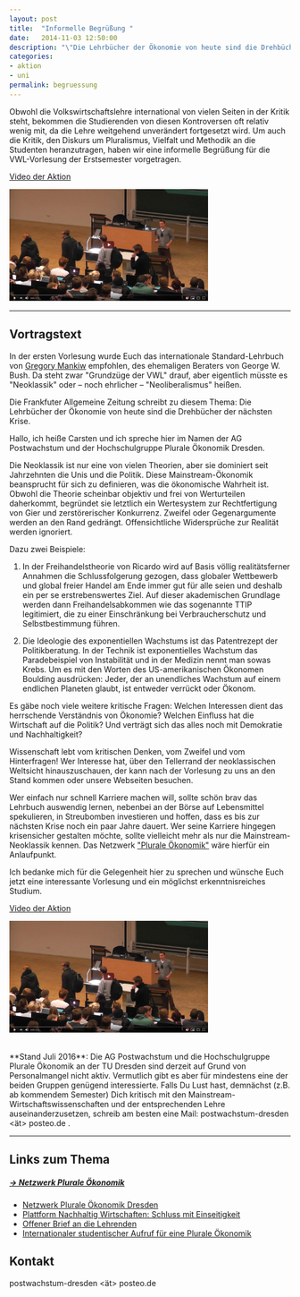 ```yaml
---
layout: post
title:  "Informelle Begrüßung "
date:   2014-11-03 12:50:00
description: "\"Die Lehrbücher der Ökonomie von heute sind die Drehbücher der nächsten Krise.\""
categories:
- aktion
- uni
permalink: begruessung
---
```



Obwohl die Volkswirtschaftslehre international von vielen Seiten in der Kritik steht, bekommen die Studierenden von diesen Kontroversen oft relativ wenig mit, da die Lehre weitgehend unverändert fortgesetzt wird. Um auch die Kritik, den Diskurs um Pluralismus, Vielfalt und Methodik an die Studenten heranzutragen, haben wir eine informelle Begrüßung für die VWL-Vorlesung der Erstsemester vorgetragen.

[Video der Aktion](https://www.youtube.com/watch?v=SDIuw80jtvI)

[<img src="/assets/youtube_screenshot.jpg" alt="youtube vorschau" width="356" height="200">](https://www.youtube.com/watch?v=SDIuw80jtvI)


___

## Vortragstext

In der ersten Vorlesung wurde Euch das internationale Standard-Lehrbuch von
[Gregory Mankiw](http://harvardpolitics.com/harvard/an-open-letter-to-greg-mankiw/) empfohlen, des ehemaligen Beraters von George W. Bush. Da steht zwar "Grundzüge der VWL" drauf, aber eigentlich müsste es "Neoklassik" oder – noch ehrlicher – "Neoliberalismus" heißen.

Die Frankfuter Allgemeine Zeitung schreibt zu diesem Thema: Die Lehrbücher der Ökonomie von heute sind die Drehbücher der nächsten Krise.

Hallo, ich heiße Carsten und ich spreche hier im Namen der AG Postwachstum und der Hochschulgruppe Plurale Ökonomik Dresden.

Die Neoklassik ist nur eine von vielen Theorien, aber sie dominiert seit Jahrzehnten die Unis und die Politik. Diese Mainstream-Ökonomik beansprucht für sich zu definieren, was die ökonomische Wahrheit ist. Obwohl die Theorie scheinbar objektiv und frei von Werturteilen daherkommt, begründet sie letztlich ein Wertesystem zur Rechtfertigung von Gier und zerstörerischer Konkurrenz. Zweifel oder Gegenargumente werden an den Rand gedrängt. Offensichtliche Widersprüche zur Realität werden ignoriert.

Dazu zwei Beispiele:

1. In der Freihandelstheorie von Ricardo wird auf Basis völlig realitätsferner Annahmen die Schlussfolgerung gezogen, dass globaler Wettbewerb und global freier Handel am Ende immer gut für alle seien und deshalb ein per se erstrebenswertes Ziel. Auf dieser akademischen Grundlage werden dann Freihandelsabkommen wie das sogenannte TTIP legitimiert, die zu einer Einschränkung bei Verbraucherschutz und Selbstbestimmung führen.

2. Die Ideologie des exponentiellen Wachstums ist das Patentrezept der Politikberatung. In der Technik ist exponentielles Wachstum das Paradebeispiel von Instabilität und in der Medizin nennt man sowas Krebs. Um es mit den Worten des US-amerikanischen Ökonomen Boulding ausdrücken: Jeder, der an unendliches Wachstum auf einem endlichen Planeten glaubt, ist entweder verrückt oder Ökonom.

Es gäbe noch viele weitere kritische Fragen:
Welchen Interessen dient das herrschende Verständnis von Ökonomie?
Welchen Einfluss hat die Wirtschaft auf die Politik?
Und verträgt sich das alles noch mit Demokratie und Nachhaltigkeit?

Wissenschaft lebt vom kritischen Denken, vom Zweifel und vom Hinterfragen! Wer Interesse hat, über den Tellerrand der neoklassischen Weltsicht hinauszuschauen, der kann nach der Vorlesung zu uns an den Stand kommen oder unsere Webseiten besuchen.

Wer einfach nur schnell Karriere machen will, sollte schön brav das Lehrbuch auswendig lernen, nebenbei an der Börse auf Lebensmittel spekulieren, in Streubomben investieren und hoffen, dass es bis zur nächsten Krise noch ein paar Jahre dauert. Wer seine Karriere hingegen krisensicher gestalten möchte, sollte vielleicht mehr als nur die Mainstream-Neoklassik kennen. Das Netzwerk ["Plurale Ökonomik"](http://pluraleoekonomikdresden.wordpress.com/)  wäre hierfür ein Anlaufpunkt.

Ich bedanke mich für die Gelegenheit hier zu sprechen und wünsche Euch jetzt eine interessante Vorlesung und ein möglichst erkenntnisreiches Studium.


[Video der Aktion](https://www.youtube.com/watch?v=SDIuw80jtvI)

[<img src="img/youtube_screenshot.jpg" alt="youtube vorschau" width="356" height="200">](https://www.youtube.com/watch?v=SDIuw80jtvI)




<br>
**Stand Juli 2016**: Die AG Postwachstum und die Hochschulgruppe Plurale Ökonomik an der TU Dresden sind derzeit auf Grund von Personalmangel nicht aktiv. Vermutlich gibt es aber für mindestens eine der beiden Gruppen genügend interessierte. Falls Du Lust hast, demnächst (z.B. ab kommendem Semester) Dich kritisch mit den Mainstream-Wirtschaftswissenschaften und der entsprechenden Lehre auseinanderzusetzen, schreib am besten eine Mail: postwachstum-dresden <ät> posteo.de .

___

## Links zum Thema

##### [&rarr; Netzwerk Plurale Ökonomik](https://www.plurale-oekonomik.de/)
 * [Netzwerk Plurale Ökonomik Dresden](http://pluraleoekonomikdresden.wordpress.com/)
 * [Plattform Nachhaltig Wirtschaften: Schluss mit Einseitigkeit](http://www.nachhaltigwirtschaften.net/scripts/basics/eco-world/wirtschaft/basics.prg?session=bc6add5b54314367_345794&a_no=8331&r_index=4.1.2)
 * [Offener Brief an die Lehrenden](https://www.plurale-oekonomik.de/projekte/offener-brief/)
 * [Internationaler studentischer Aufruf für eine Plurale Ökonomik](http://www.isipe.net/home-de)

## Kontakt
postwachstum-dresden <ät> posteo.de




